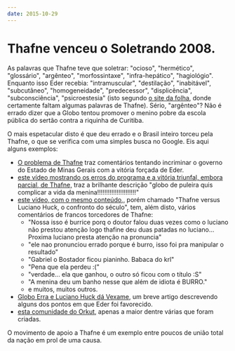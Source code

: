 ```yaml
---
date: 2015-10-29
---
```


# Thafne venceu o Soletrando 2008.

As palavras que Thafne teve que soletrar: "ocioso", "hermético", "glossário", "argênteo", "morfossintaxe", "infra-hepático", "hagiológio". Enquanto isso Eder recebia: "intramuscular", "destilação", "inabitável", "subcutâneo", "homogeneidade", "predecessor", "displicência", "subconsciência", "psicroestesia" (isto segundo [o site da folha][0], donde certamente faltam algumas palavras de Thafne). Sério, "argênteo"? Não é errado dizer que a Globo tentou promover o menino pobre da escola pública do sertão contra a riquinha de Curitiba.

O mais espetacular disto é que deu errado e o Brasil inteiro torceu pela Thafne, o que se verifica com uma simples busca no Google. Eis aqui alguns exemplos:

* [O problema de Thafne][1] traz comentários tentando incriminar o governo do Estado de Minas Gerais com a vitória forçada de Eder.
* [este vídeo mostrando os erros do programa e a vitória triunfal, embora parcial, de Thafne,][2] traz a brilhante descrição "globo de puleira quis complicar a vida da menina!!!!!!!!!!!!!!!!!!!!!!"
* [este vídeo, com o mesmo conteúdo,][3], porém chamado "Thafne versus Luciano Huck, o confronto do século", tem, além disto, vários comentários de francos torcedores de Thafne:
  * "Nossa isso é burrice porq o doutor falou duas vezes como o luciano não prestou atenção logo thafine deu duas patadas no luciano... Proxima luciano presta atenção na pronuncia"
  * "ele nao pronunciou errado porque é burro, isso foi pra manipular o resultado"
  * "Gabriel o Bostador ficou pianinho. Babaca do krl"
  * "Pena que ela perdeu :("
  * "verdade... ela que ganhou, o outro só ficou com o título :S"
  * "A menina deu um banho nesse que além de idiota é BURRO."
  * e muitos, muitos outros.
* [Globo Erra e Luciano Huck dá Vexame][4], um breve artigo descrevendo alguns dos pontos em que Eder foi favorecido.
* [esta comunidade do Orkut][5], apenas a maior dentre várias que foram criadas.

O movimento de apoio a Thafne é um exemplo entre poucos de união total da nação em prol de uma causa.

[0]: <http://www1.folha.uol.com.br/ilustrada/2008/05/407470-aluno-de-escola-publica-de-minas-vence-soletrando-huck-da-vexame.shtml>
[1]: <https://misenews.wordpress.com/2012/06/22/o-problema-de-thafne/>
[2]: <https://www.youtube.com/watch?v=lNW_QAiptsY>
[3]: <https://www.youtube.com/watch?v=Va8XxXgnY-c>
[4]: <https://www.putsgrilo.com.br/televisao/soletrando-globo-erra-e-luciano-huck-da-vexame/>
[5]: <http://orkut.google.com/c54999457.html>
